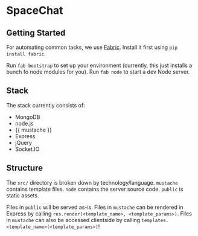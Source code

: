 SpaceChat
=========

Getting Started
---------------

For automating common tasks, we use [Fabric](http://fabfile.org). Install it first using `pip install fabric`.

Run `fab bootstrap` to set up your environment (currently, this just installs a bunch fo node modules for you). Run `fab node` to start a dev Node server.

Stack
-----
The stack currently consists of:

* MongoDB
* node.js
* {{ mustache }}
* Express
* jQuery
* Socket.IO

Structure
---------
The `src/` directory is broken down by technology/language. `mustache` contains template files. `node` contains the server source code. `public` is static assets.

Files in `public` will be served as-is. Files in `mustache` can be rendered in Express by calling `res.render(<template_name>, <template_params>)`. Files in `mustache` can also be accessed clientside by calling `templates.<template_name>(<template_params>)`!
